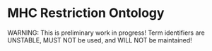 # MHC Restriction Ontology

WARNING: This is preliminary work in progress! Term identifiers are UNSTABLE, MUST NOT be used, and WILL NOT be maintained!
